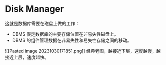 # Disk Manager
这就是数据库需要在磁盘上做的工作：
- DBMS 假定数据库的主要存储位置在非易失性磁盘上。
- DBMS 的组件管理数据在非易失性和易失性存储之间的移动。

![[Pasted image 20231030171851.png]]
经典老图，越接近下层，速度越慢，越接近上层，速度越快。